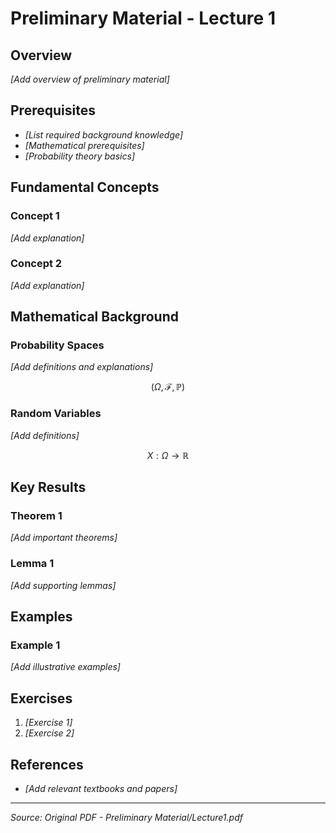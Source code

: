 # Preliminary Material - Lecture 1

## Overview
*[Add overview of preliminary material]*

## Prerequisites
- *[List required background knowledge]*
- *[Mathematical prerequisites]*
- *[Probability theory basics]*

## Fundamental Concepts

### Concept 1
*[Add explanation]*

### Concept 2
*[Add explanation]*

## Mathematical Background

### Probability Spaces
*[Add definitions and explanations]*

```math
(\Omega, \mathcal{F}, \mathbb{P})
```

### Random Variables
*[Add definitions]*

```math
X: \Omega \to \mathbb{R}
```

## Key Results

### Theorem 1
*[Add important theorems]*

### Lemma 1
*[Add supporting lemmas]*

## Examples

### Example 1
*[Add illustrative examples]*

## Exercises
1. *[Exercise 1]*
2. *[Exercise 2]*

## References
- *[Add relevant textbooks and papers]*

---
*Source: Original PDF - Preliminary Material/Lecture1.pdf*